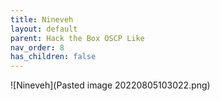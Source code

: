 ```yaml
---
title: Nineveh
layout: default
parent: Hack the Box OSCP Like
nav_order: 8
has_children: false
---
```


![Nineveh](Pasted image 20220805103022.png)
